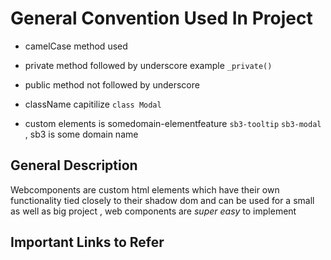 # General Convention Used In Project

- camelCase method used

- private method followed by underscore
  example `_private()`

- public method not followed by underscore

- className capitilize `class Modal`

- custom elements is somedomain-elementfeature `sb3-tooltip` `sb3-modal` , sb3 is some domain name

## General Description

Webcomponents are custom html elements which have their own functionality tied closely to their shadow dom and can be used for a small as well as big project , web components are _super easy_ to implement

## Important Links to Refer
